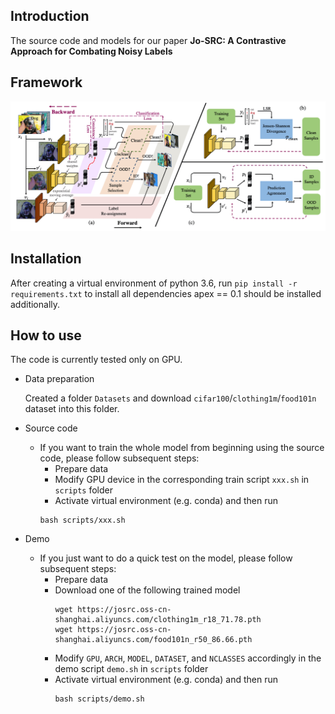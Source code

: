 Introduction
---
The source code and models for our paper **Jo-SRC: A Contrastive Approach for Combating Noisy Labels**


Framework
---
![framework](asserts/framework.jpg)


Installation
---
After creating a virtual environment of python 3.6, run `pip install -r requirements.txt` to install all dependencies
apex == 0.1 should be installed additionally.


How to use
---
The code is currently tested only on GPU.

- Data preparation

    Created a folder `Datasets` and download `cifar100`/`clothing1m`/`food101n` dataset into this folder.


- Source code
    - If you want to train the whole model from beginning using the source code, please follow subsequent steps:
        - Prepare data
        - Modify GPU device in the corresponding train script `xxx.sh` in `scripts` folder
        - Activate virtual environment (e.g. conda) and then run
        ```
        bash scripts/xxx.sh
        ```


- Demo
    - If you just want to do a quick test on the model, please follow subsequent steps:
      - Prepare data
      - Download one of the following trained model
        ```
        wget https://josrc.oss-cn-shanghai.aliyuncs.com/clothing1m_r18_71.78.pth
        wget https://josrc.oss-cn-shanghai.aliyuncs.com/food101n_r50_86.66.pth
        ```
      - Modify `GPU`, `ARCH`, `MODEL`, `DATASET`, and `NCLASSES` accordingly in the demo script `demo.sh` in `scripts` folder
      - Activate virtual environment (e.g. conda) and then run
        ```
        bash scripts/demo.sh
        ```
